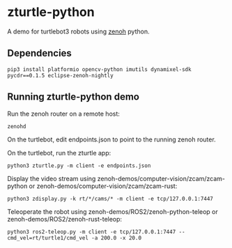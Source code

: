 # zturtle-python
A demo for turtlebot3 robots using [zenoh](http://zenoh.io) python.

## Dependencies
```
pip3 install platformio opencv-python imutils dynamixel-sdk pycdr==0.1.5 eclipse-zenoh-nightly
```

## Running zturtle-python demo

Run the zenoh router on a remote host:
```
zenohd
```

On the turtlebot, edit endpoints.json to point to the running zenoh router.

On the turtlebot, run the zturtle app:
```
python3 zturtle.py -m client -e endpoints.json
```

Display the video stream using zenoh-demos/computer-vision/zcam/zcam-python or zenoh-demos/computer-vision/zcam/zcam-rust:
```
python3 zdisplay.py -k rt/*/cams/* -m client -e tcp/127.0.0.1:7447
```

Teleoperate the robot using zenoh-demos/ROS2/zenoh-python-teleop or zenoh-demos/ROS2/zenoh-rust-teleop:
```
python3 ros2-teleop.py -m client -e tcp/127.0.0.1:7447 --cmd_vel=rt/turtle1/cmd_vel -a 200.0 -x 20.0
```




